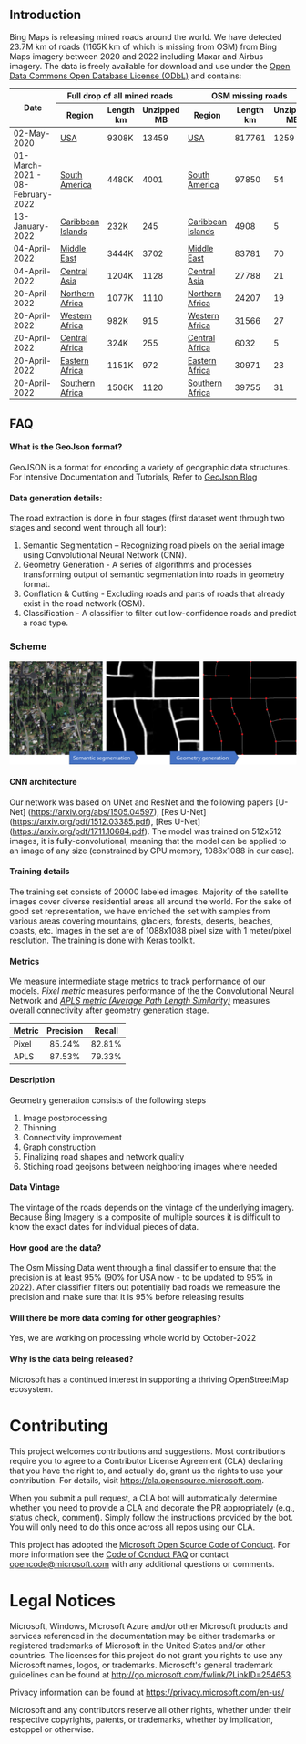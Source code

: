 Introduction
-------------------
Bing Maps is releasing mined roads around the world. We have detected 23.7M km of roads (1165K km of which is missing from OSM) from Bing Maps imagery between 2020 and 2022 including Maxar and Airbus imagery. The data is freely available for download and use under the [Open Data Commons Open Database License (ODbL)](https://opendatacommons.org/licenses/odbl/) and contains:


<table>
    <thead>
        <tr>
			<th colspan=1, rowspan=2>Date</th>
            <th colspan=3>Full drop of all mined roads</th>
            <th colspan=3>OSM missing roads</th>
        </tr>
		<tr>
            <th>Region</th> <th>Length km</th> <th>Unzipped MB</th>
			<th>Region</th> <th>Length km</th> <th>Unzipped MB</th>
        </tr>
    </thead>
    <tbody>
		<tr>
			<td>02-May-2020</td>
			<td><a href="https://usaminedroads.blob.core.windows.net/full-roads-set-model25feb2020-geo15oct2019/USA.zip">USA</a></td>
			<td>9308K</td><td>13459</td>
			<td><a href="https://usaminedroads.blob.core.windows.net/road-detections/origUSA-PreMerge.zip">USA</a></td>
			<td>817761</td><td>1259</td>
		</tr>
		<tr>
			<td>01-March-2021 - 08-February-2022</td>
			<td><a href="https://usaminedroads.blob.core.windows.net/road-detections/SouthAmerica-Full.zip">South America</a></td>
			<td>4480K</td><td>4001</td>
			<td><a href="https://usaminedroads.blob.core.windows.net/road-detections/SouthAmerica-PreMerge.zip">South America</a></td>
			<td>97850</td><td>54</td>
		</tr>
		<tr>
			<td>13-January-2022</td>
			<td><a href="https://usaminedroads.blob.core.windows.net/road-detections/CaribbeanIslands-Full.zip">Caribbean Islands</a></td>
			<td>232K</td><td>245</td>
			<td><a href="https://usaminedroads.blob.core.windows.net/road-detections/CaribbeanIslands-PreMerge.zip">Caribbean Islands</a></td>
			<td>4908</td><td>5</td>
		</tr>
		<tr>
			<td>04-April-2022</td>
			<td><a href="https://usaminedroads.blob.core.windows.net/road-detections/MiddleEast-Full.zip">Middle East</a></td>
			<td>3444K</td><td>3702</td>
			<td><a href="https://usaminedroads.blob.core.windows.net/road-detections/MiddleEast-PreMerge.zip">Middle East</a></td>
			<td>83781</td><td>70</td>
		</tr>
		<tr>
			<td>04-April-2022</td>
			<td><a href="https://usaminedroads.blob.core.windows.net/road-detections/AsiaCenter-Full.zip">Central Asia</a></td>
			<td>1204K</td><td>1128</td>
			<td><a href="https://usaminedroads.blob.core.windows.net/road-detections/AsiaCenter-PreMerge.zip">Central Asia</a></td>
			<td>27788</td><td>21</td>
		</tr>
		<tr>
			<td>20-April-2022</td>
			<td><a href="https://usaminedroads.blob.core.windows.net/road-detections/AfricaNorth-Full.zip">Northern Africa</a></td>
			<td>1077K</td><td>1110</td>
			<td><a href="https://usaminedroads.blob.core.windows.net/road-detections/AfricaNorth-PreMerge.zip">Northern Africa</a></td>
			<td>24207</td><td>19</td>
		</tr>
		<tr>
			<td>20-April-2022</td>
			<td><a href="https://usaminedroads.blob.core.windows.net/road-detections/AfricaWest-Full.zip">Western Africa</a></td>
			<td>982K</td><td>915</td>
			<td><a href="https://usaminedroads.blob.core.windows.net/road-detections/AfricaWest-PreMerge.zip">Western Africa</a></td>
			<td>31566</td><td>27</td>
		</tr>
		<tr>
			<td>20-April-2022</td>
			<td><a href="https://usaminedroads.blob.core.windows.net/road-detections/AfricaCenter-Full.zip">Central Africa</a></td>
			<td>324K</td><td>255</td>
			<td><a href="https://usaminedroads.blob.core.windows.net/road-detections/AfricaCenter-PreMerge.zip">Central Africa</a></td>
			<td>6032</td><td>5</td>
		</tr>
		<tr>
			<td>20-April-2022</td>
			<td><a href="https://usaminedroads.blob.core.windows.net/road-detections/AfricaEast-Full.zip">Eastern Africa</a></td>
			<td>1151K</td><td>972</td>
			<td><a href="https://usaminedroads.blob.core.windows.net/road-detections/AfricaEast-PreMerge.zip">Eastern Africa</a></td>
			<td>30971</td><td>23</td>
		</tr>
		<tr>
			<td>20-April-2022</td>
			<td><a href="https://usaminedroads.blob.core.windows.net/road-detections/AfricaSouth-Full.zip">Southern Africa</a></td>
			<td>1506K</td><td>1120</td>
			<td><a href="https://usaminedroads.blob.core.windows.net/road-detections/AfricaSouth-PreMerge.zip">Southern Africa</a></td>
			<td>39755</td><td>31</td>
		</tr>
	</tbody>
</table>

## FAQ

#### What is the GeoJson format?
GeoJSON is a format for encoding a variety of geographic data structures. 
For Intensive Documentation and Tutorials, Refer to [GeoJson Blog](http://geojson.org/)

#### Data generation details:
The road extraction is done in four stages (first dataset went through two stages and second went through all four):
1.	Semantic Segmentation – Recognizing road pixels on the aerial image using Convolutional Neural Network (CNN).
2.	Geometry Generation - A series of algorithms and processes transforming output of semantic segmentation into roads in geometry format.
3.  Conflation & Cutting - Excluding roads and parts of roads that already exist in the road network (OSM).
4.  Classification - A classifier to filter out low-confidence roads and predict a road type.

### Scheme
![](/images/scheme.png)

#### CNN architecture
Our network was based on UNet and ResNet and the following papers [U-Net] (https://arxiv.org/abs/1505.04597), [Res U-Net] (https://arxiv.org/pdf/1512.03385.pdf), [Res U-Net] (https://arxiv.org/pdf/1711.10684.pdf).
The model was trained on 512x512 images, it is fully-convolutional, meaning that the model can be applied to an image of any size (constrained by GPU memory, 1088x1088 in our case).

#### Training details
The training set consists of 20000 labeled images. Majority of the satellite images cover diverse residential areas all around the world. For the sake of good set representation, we have enriched the set with samples from various areas covering mountains, glaciers, forests, deserts, beaches, coasts, etc.
Images in the set are of 1088x1088 pixel size with 1 meter/pixel resolution. The training is done with Keras toolkit.

#### Metrics
We measure intermediate stage metrics to track performance of our models. <i>Pixel metric</i> measures performance of the the Convolutional Neural Network and <i><a href='https://medium.com/the-downlinq/spacenet-road-detection-and-routing-challenge-part-i-d4f59d55bfce'>APLS metric (Average Path Length Similarity)</a></i> measures overall connectivity after geometry generation stage.

| Metric        | Precision    | Recall    |
| ------------- |:-------------:|:-------------:|
|Pixel|85.24%|82.81%|
|APLS|87.53%|79.33%|

#### Description
Geometry generation consists of the following steps
1. Image postprocessing
2. Thinning
3. Connectivity improvement
4. Graph construction
5. Finalizing road shapes and network quality
6. Stiching road geojsons between neighboring images where needed

#### Data Vintage
The vintage of the roads depends on the vintage of the underlying imagery. Because Bing Imagery is a composite of multiple sources it is difficult to know the exact dates for individual pieces of data.

#### How good are the data?
The Osm Missing Data went through a final classifier to ensure that the precision is at least 95% (90% for USA now - to be updated to 95% in 2022). After classifier filters out potentially bad roads we remeasure the precision and make sure that it is 95% before releasing results

#### Will there be more data coming for other geographies?
Yes, we are working on processing whole world by October-2022

#### Why is the data being released?
Microsoft has a continued interest in supporting a thriving OpenStreetMap ecosystem.

# Contributing

This project welcomes contributions and suggestions.  Most contributions require you to agree to a
Contributor License Agreement (CLA) declaring that you have the right to, and actually do, grant us
the rights to use your contribution. For details, visit https://cla.opensource.microsoft.com.

When you submit a pull request, a CLA bot will automatically determine whether you need to provide
a CLA and decorate the PR appropriately (e.g., status check, comment). Simply follow the instructions
provided by the bot. You will only need to do this once across all repos using our CLA.

This project has adopted the [Microsoft Open Source Code of Conduct](https://opensource.microsoft.com/codeofconduct/).
For more information see the [Code of Conduct FAQ](https://opensource.microsoft.com/codeofconduct/faq/) or
contact [opencode@microsoft.com](mailto:opencode@microsoft.com) with any additional questions or comments.

# Legal Notices

Microsoft, Windows, Microsoft Azure and/or other Microsoft products and services referenced in the documentation
may be either trademarks or registered trademarks of Microsoft in the United States and/or other countries.
The licenses for this project do not grant you rights to use any Microsoft names, logos, or trademarks.
Microsoft's general trademark guidelines can be found at http://go.microsoft.com/fwlink/?LinkID=254653.

Privacy information can be found at https://privacy.microsoft.com/en-us/

Microsoft and any contributors reserve all other rights, whether under their respective copyrights, patents,
or trademarks, whether by implication, estoppel or otherwise.
